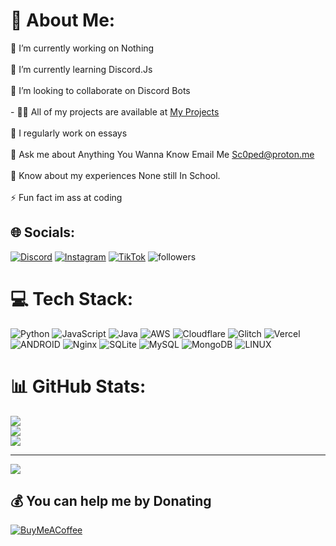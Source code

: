 # 💫 About Me:
🔭 I’m currently working on Nothing<br><br>🌱 I’m currently learning Discord.Js<br><br>👯 I’m looking to collaborate on Discord Bots<br><br>- 👨‍💻 All of my projects are available at [My Projects](https://github.com/Sc0ped?tab=repositories)<br><br>📝 I regularly work on essays <br><br>💬 Ask me about Anything You Wanna Know Email Me Sc0ped@proton.me<br><br>📄 Know about my experiences None still In School.<br><br>⚡ Fun fact im ass at coding


## 🌐 Socials:
[![Discord](https://img.shields.io/badge/Discord-%237289DA.svg?logo=discord&logoColor=white)](https://discord.gg/kn7BZgnKtY) [![Instagram](https://img.shields.io/badge/Instagram-%23E4405F.svg?logo=Instagram&logoColor=white)](https://instagram.com/offthemaprk) [![TikTok](https://img.shields.io/badge/TikTok-%23000000.svg?logo=TikTok&logoColor=white)](https://tiktok.com/@.decryption) 
         <img alt="followers" title="Follow me" src="https://custom-icon-badges.demolab.com/github/followers/Sc0ped?color=236ad3&labelColor=1155ba&style=for-the-badge&logo=person-add&label=Follow&logoColor=white"/></a>

# 💻 Tech Stack:
![Python](https://img.shields.io/badge/python-3670A0?style=for-the-badge&logo=python&logoColor=ffdd54) ![JavaScript](https://img.shields.io/badge/javascript-%23323330.svg?style=for-the-badge&logo=javascript&logoColor=%23F7DF1E) ![Java](https://img.shields.io/badge/java-%23ED8B00.svg?style=for-the-badge&logo=java&logoColor=white) ![AWS](https://img.shields.io/badge/AWS-%23FF9900.svg?style=for-the-badge&logo=amazon-aws&logoColor=white) ![Cloudflare](https://img.shields.io/badge/Cloudflare-F38020?style=for-the-badge&logo=Cloudflare&logoColor=white) ![Glitch](https://img.shields.io/badge/glitch-%233333FF.svg?style=for-the-badge&logo=glitch&logoColor=white) ![Vercel](https://img.shields.io/badge/vercel-%23000000.svg?style=for-the-badge&logo=vercel&logoColor=white) ![ANDROID](https://img.shields.io/badge/android-%2320232a.svg?style=for-the-badge&logo=android&logoColor=%a4c639) ![Nginx](https://img.shields.io/badge/nginx-%23009639.svg?style=for-the-badge&logo=nginx&logoColor=white) ![SQLite](https://img.shields.io/badge/sqlite-%2307405e.svg?style=for-the-badge&logo=sqlite&logoColor=white) ![MySQL](https://img.shields.io/badge/mysql-%2300f.svg?style=for-the-badge&logo=mysql&logoColor=white) ![MongoDB](https://img.shields.io/badge/MongoDB-%234ea94b.svg?style=for-the-badge&logo=mongodb&logoColor=white) ![LINUX](https://img.shields.io/badge/Linux-FCC624?style=for-the-badge&logo=linux&logoColor=black)
# 📊 GitHub Stats:
![](https://github-readme-stats.vercel.app/api?username=Sc0ped&theme=dark&hide_border=false&include_all_commits=false&count_private=false)<br/>
![](https://github-readme-streak-stats.herokuapp.com/?user=Sc0ped&theme=dark&hide_border=false)<br/>
![](https://github-readme-stats.vercel.app/api/top-langs/?username=Sc0ped&theme=dark&hide_border=false&include_all_commits=false&count_private=false&layout=compact)

---
[![](https://visitcount.itsvg.in/api?id=Sc0ped&icon=0&color=0)](https://visitcount.itsvg.in)

  ## 💰 You can help me by Donating
  [![BuyMeACoffee](https://img.shields.io/badge/Buy%20Me%20a%20Coffee-ffdd00?style=for-the-badge&logo=buy-me-a-coffee&logoColor=black)](https://buymeacoffee.com/https://www.buymeacoffee.com/Enxo) 

  
<!-- Proudly created with GPRM ( https://gprm.itsvg.in ) -->

